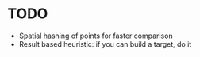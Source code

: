 # TODO

- Spatial hashing of points for faster comparison
- Result based heuristic: if you can build a target, do it
